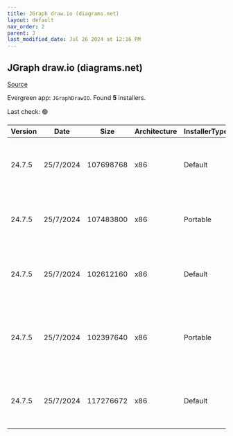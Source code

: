 ```yaml
---
title: JGraph draw.io (diagrams.net)
layout: default
nav_order: 2
parent: J
last_modified_date: Jul 26 2024 at 12:16 PM
---
```


## JGraph draw.io (diagrams.net)

[Source](https://www.drawio.com)

Evergreen app: `JGraphDrawIO`. Found **5** installers.

Last check: 🟢

| Version | Date      | Size      | Architecture | InstallerType | Type | URI                                                                                                                                                                                                                                            |
| ------- | --------- | --------- | ------------ | ------------- | ---- | ---------------------------------------------------------------------------------------------------------------------------------------------------------------------------------------------------------------------------------------------- |
| 24.7.5  | 25/7/2024 | 107698768 | x86          | Default       | exe  | [https://github.com/jgraph/drawio-desktop/releases/download/v24.7.5/draw.io-24.7.5-windows-installer.exe](https://github.com/jgraph/drawio-desktop/releases/download/v24.7.5/draw.io-24.7.5-windows-installer.exe)                             |
| 24.7.5  | 25/7/2024 | 107483800 | x86          | Portable      | exe  | [https://github.com/jgraph/drawio-desktop/releases/download/v24.7.5/draw.io-24.7.5-windows-no-installer.exe](https://github.com/jgraph/drawio-desktop/releases/download/v24.7.5/draw.io-24.7.5-windows-no-installer.exe)                       |
| 24.7.5  | 25/7/2024 | 102612160 | x86          | Default       | exe  | [https://github.com/jgraph/drawio-desktop/releases/download/v24.7.5/draw.io-ia32-24.7.5-windows-32bit-installer.exe](https://github.com/jgraph/drawio-desktop/releases/download/v24.7.5/draw.io-ia32-24.7.5-windows-32bit-installer.exe)       |
| 24.7.5  | 25/7/2024 | 102397640 | x86          | Portable      | exe  | [https://github.com/jgraph/drawio-desktop/releases/download/v24.7.5/draw.io-ia32-24.7.5-windows-32bit-no-installer.exe](https://github.com/jgraph/drawio-desktop/releases/download/v24.7.5/draw.io-ia32-24.7.5-windows-32bit-no-installer.exe) |
| 24.7.5  | 25/7/2024 | 117276672 | x86          | Default       | msi  | [https://github.com/jgraph/drawio-desktop/releases/download/v24.7.5/draw.io-24.7.5.msi](https://github.com/jgraph/drawio-desktop/releases/download/v24.7.5/draw.io-24.7.5.msi)                                                                 |

